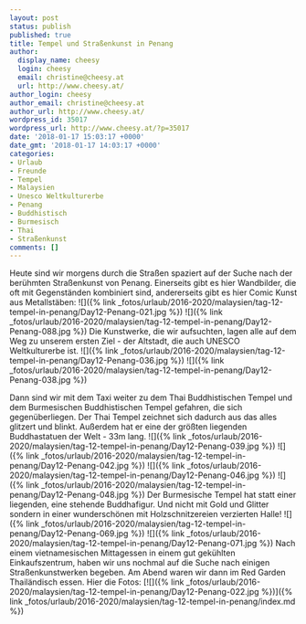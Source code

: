 ```yaml
---
layout: post
status: publish
published: true
title: Tempel und Straßenkunst in Penang
author:
  display_name: cheesy
  login: cheesy
  email: christine@cheesy.at
  url: http://www.cheesy.at/
author_login: cheesy
author_email: christine@cheesy.at
author_url: http://www.cheesy.at/
wordpress_id: 35017
wordpress_url: http://www.cheesy.at/?p=35017
date: '2018-01-17 15:03:17 +0000'
date_gmt: '2018-01-17 14:03:17 +0000'
categories:
- Urlaub
- Freunde
- Tempel
- Malaysien
- Unesco Weltkulturerbe
- Penang
- Buddhistisch
- Burmesisch
- Thai
- Straßenkunst
comments: []
---
```

Heute sind wir morgens durch die Straßen spaziert auf der Suche nach der berühmten Straßenkunst von Penang. Einerseits gibt es hier Wandbilder, die oft mit Gegenständen kombiniert sind, andererseits gibt es hier Comic Kunst aus Metallstäben:
![]({% link _fotos/urlaub/2016-2020/malaysien/tag-12-tempel-in-penang/Day12-Penang-021.jpg %})
![]({% link _fotos/urlaub/2016-2020/malaysien/tag-12-tempel-in-penang/Day12-Penang-088.jpg %})
Die Kunstwerke, die wir aufsuchten, lagen alle auf dem Weg zu unserem ersten Ziel - der Altstadt, die auch UNESCO Weltkulturerbe ist.
![]({% link _fotos/urlaub/2016-2020/malaysien/tag-12-tempel-in-penang/Day12-Penang-036.jpg %})
![]({% link _fotos/urlaub/2016-2020/malaysien/tag-12-tempel-in-penang/Day12-Penang-038.jpg %})
<!--more-->
Dann sind wir mit dem Taxi weiter zu dem Thai Buddhistischen Tempel und dem Burmesischen Buddhistischen Tempel gefahren, die sich gegenüberliegen. Der Thai Tempel zeichnet sich dadurch aus das alles glitzert und blinkt. Außerdem hat er eine der größten liegenden Buddhastatuen der Welt - 33m lang.
![]({% link _fotos/urlaub/2016-2020/malaysien/tag-12-tempel-in-penang/Day12-Penang-039.jpg %})
![]({% link _fotos/urlaub/2016-2020/malaysien/tag-12-tempel-in-penang/Day12-Penang-042.jpg %})
![]({% link _fotos/urlaub/2016-2020/malaysien/tag-12-tempel-in-penang/Day12-Penang-046.jpg %})
![]({% link _fotos/urlaub/2016-2020/malaysien/tag-12-tempel-in-penang/Day12-Penang-048.jpg %})
Der Burmesische Tempel hat statt einer liegenden, eine stehende Buddhafigur. Und nicht mit Gold und Glitter sondern in einer wunderschönen mit Holzschnitzereien verzierten Halle!
![]({% link _fotos/urlaub/2016-2020/malaysien/tag-12-tempel-in-penang/Day12-Penang-069.jpg %})
![]({% link _fotos/urlaub/2016-2020/malaysien/tag-12-tempel-in-penang/Day12-Penang-071.jpg %})
Nach einem vietnamesischen Mittagessen in einem gut gekühlten Einkaufszentrum, haben wir uns nochmal auf die Suche nach einigen Straßenkunstwerken begeben. Am Abend waren wir dann im Red Garden Thailändisch essen.
Hier die Fotos:
[![]({% link _fotos/urlaub/2016-2020/malaysien/tag-12-tempel-in-penang/Day12-Penang-022.jpg %})]({% link _fotos/urlaub/2016-2020/malaysien/tag-12-tempel-in-penang/index.md %})
